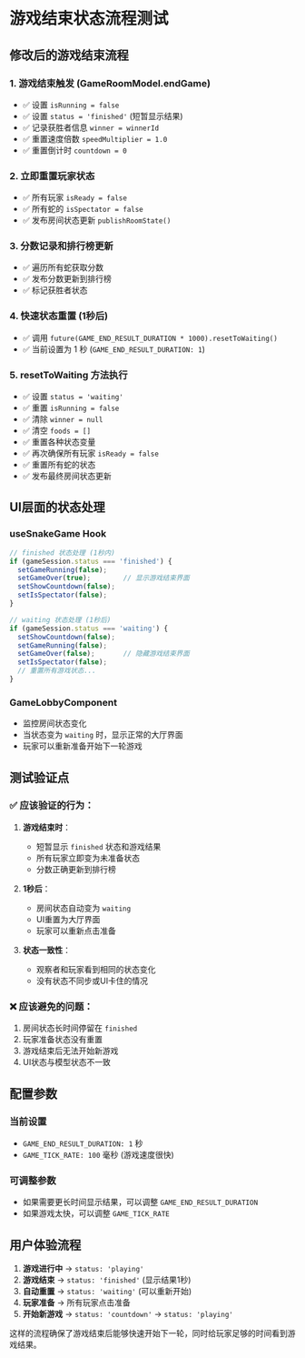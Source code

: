 # 游戏结束状态流程测试

## 修改后的游戏结束流程

### 1. 游戏结束触发 (GameRoomModel.endGame)
- ✅ 设置 `isRunning = false`
- ✅ 设置 `status = 'finished'` (短暂显示结果)
- ✅ 记录获胜者信息 `winner = winnerId`
- ✅ 重置速度倍数 `speedMultiplier = 1.0`
- ✅ 重置倒计时 `countdown = 0`

### 2. 立即重置玩家状态
- ✅ 所有玩家 `isReady = false`
- ✅ 所有蛇的 `isSpectator = false`
- ✅ 发布房间状态更新 `publishRoomState()`

### 3. 分数记录和排行榜更新
- ✅ 遍历所有蛇获取分数
- ✅ 发布分数更新到排行榜
- ✅ 标记获胜者状态

### 4. 快速状态重置 (1秒后)
- ✅ 调用 `future(GAME_END_RESULT_DURATION * 1000).resetToWaiting()`
- ✅ 当前设置为 1 秒 (`GAME_END_RESULT_DURATION: 1`)

### 5. resetToWaiting 方法执行
- ✅ 设置 `status = 'waiting'`
- ✅ 重置 `isRunning = false`
- ✅ 清除 `winner = null`
- ✅ 清空 `foods = []`
- ✅ 重置各种状态变量
- ✅ 再次确保所有玩家 `isReady = false`
- ✅ 重置所有蛇的状态
- ✅ 发布最终房间状态更新

## UI层面的状态处理

### useSnakeGame Hook
```typescript
// finished 状态处理 (1秒内)
if (gameSession.status === 'finished') {
  setGameRunning(false);
  setGameOver(true);        // 显示游戏结束界面
  setShowCountdown(false);
  setIsSpectator(false);
}

// waiting 状态处理 (1秒后)
if (gameSession.status === 'waiting') {
  setShowCountdown(false);
  setGameRunning(false);
  setGameOver(false);       // 隐藏游戏结束界面
  setIsSpectator(false);
  // 重置所有游戏状态...
}
```

### GameLobbyComponent
- 监控房间状态变化
- 当状态变为 `waiting` 时，显示正常的大厅界面
- 玩家可以重新准备开始下一轮游戏

## 测试验证点

### ✅ 应该验证的行为：
1. **游戏结束时**：
   - 短暂显示 `finished` 状态和游戏结果
   - 所有玩家立即变为未准备状态
   - 分数正确更新到排行榜

2. **1秒后**：
   - 房间状态自动变为 `waiting`
   - UI重置为大厅界面
   - 玩家可以重新点击准备

3. **状态一致性**：
   - 观察者和玩家看到相同的状态变化
   - 没有状态不同步或UI卡住的情况

### ❌ 应该避免的问题：
1. 房间状态长时间停留在 `finished`
2. 玩家准备状态没有重置
3. 游戏结束后无法开始新游戏
4. UI状态与模型状态不一致

## 配置参数

### 当前设置
- `GAME_END_RESULT_DURATION: 1` 秒
- `GAME_TICK_RATE: 100` 毫秒 (游戏速度很快)

### 可调整参数
- 如果需要更长时间显示结果，可以调整 `GAME_END_RESULT_DURATION`
- 如果游戏太快，可以调整 `GAME_TICK_RATE`

## 用户体验流程

1. **游戏进行中** → `status: 'playing'`
2. **游戏结束** → `status: 'finished'` (显示结果1秒)
3. **自动重置** → `status: 'waiting'` (可以重新开始)
4. **玩家准备** → 所有玩家点击准备
5. **开始新游戏** → `status: 'countdown'` → `status: 'playing'`

这样的流程确保了游戏结束后能够快速开始下一轮，同时给玩家足够的时间看到游戏结果。 